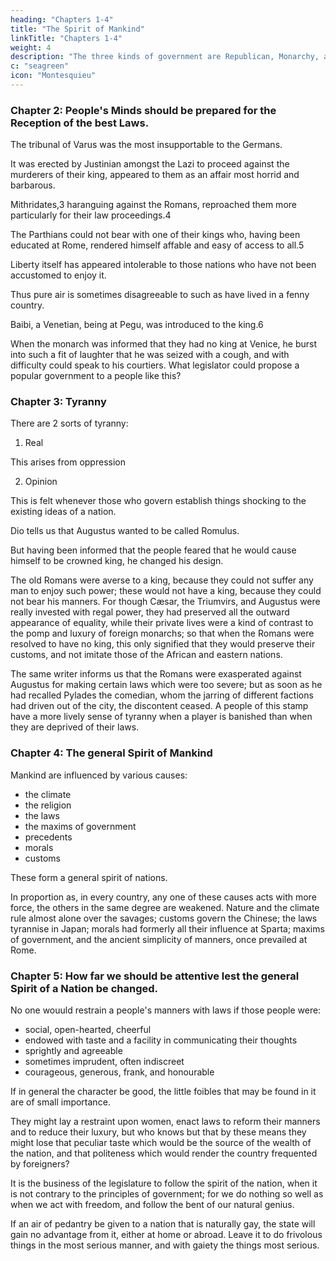 ```yaml
---
heading: "Chapters 1-4"
title: "The Spirit of Mankind"
linkTitle: "Chapters 1-4"
weight: 4
description: "The three kinds of government are Republican, Monarchy, and Despotism"
c: "seagreen"
icon: "Montesquieu"
---
```



### Chapter 2: People's Minds should be prepared for the Reception of the best Laws. 

The tribunal of Varus was the most insupportable to the Germans.

It was erected by Justinian amongst the Lazi to proceed against the murderers of their king, appeared to them as an affair most horrid and barbarous. 

Mithridates,3 haranguing against the Romans, reproached them more particularly for their law proceedings.4 

The Parthians could not bear with one of their kings who, having been educated at Rome, rendered himself affable and easy of access to all.5 

Liberty itself has appeared intolerable to those nations who have not been accustomed to enjoy it. 

Thus pure air is sometimes disagreeable to such as have lived in a fenny country.

Baibi, a Venetian, being at Pegu, was introduced to the king.6 

When the monarch was informed that they had no king at Venice, he burst into such a fit of laughter that he was seized with a cough, and with difficulty could speak to his courtiers. What legislator could propose a popular government to a people like this?


### Chapter 3: Tyranny

There are 2 sorts of tyranny:

1. Real

This arises from oppression


2. Opinion

This is felt whenever those who govern establish things shocking to the existing ideas of a nation.

Dio tells us that Augustus wanted to be called Romulus.

But having been informed that the people feared that he would cause himself to be crowned king, he changed his design.

The old Romans were averse to a king, because they could not suffer any man to enjoy such power; these would not have a king, because they could not bear his manners. For though Cæsar, the Triumvirs, and Augustus were really invested with regal power, they had preserved all the outward appearance of equality, while their private lives were a kind of contrast to the pomp and luxury of foreign monarchs; so that when the Romans were resolved to have no king, this only signified that they would preserve their customs, and not imitate those of the African and eastern nations.

The same writer informs us that the Romans were exasperated against Augustus for making certain laws which were too severe; but as soon as he had recalled Pylades the comedian, whom the jarring of different factions had driven out of the city, the discontent ceased. A people of this stamp have a more lively sense of tyranny when a player is banished than when they are deprived of their laws.

### Chapter 4: The general Spirit of Mankind

Mankind are influenced by various causes:

- the climate
- the religion
- the laws
- the maxims of government
- precedents
- morals
- customs

These form a general spirit of nations.

In proportion as, in every country, any one of these causes acts with more force, the others in the same degree are weakened. Nature and the climate rule almost alone over the savages; customs govern the Chinese; the laws tyrannise in Japan; morals had formerly all their influence at Sparta; maxims of government, and the ancient simplicity of manners, once prevailed at Rome.


### Chapter 5: How far we should be attentive lest the general Spirit of a Nation be changed. 


No one wouuld restrain a people's manners with laws if those people were:
- social, open-hearted, cheerful
- endowed with taste and a facility in communicating their thoughts
- sprightly and agreeable
- sometimes imprudent, often indiscreet
- courageous, generous, frank, and honourable 

 <!-- unless he would lay a constraint on their virtues.  -->

If in general the character be good, the little foibles that may be found in it are of small importance.

They might lay a restraint upon women, enact laws to reform their manners and to reduce their luxury, but who knows but that by these means they might lose that peculiar taste which would be the source of the wealth of the nation, and that politeness which would render the country frequented by foreigners?

It is the business of the legislature to follow the spirit of the nation, when it is not contrary to the principles of government; for we do nothing so well as when we act with freedom, and follow the bent of our natural genius.

If an air of pedantry be given to a nation that is naturally gay, the state will gain no advantage from it, either at home or abroad. Leave it to do frivolous things in the most serious manner, and with gaiety the things most serious.

